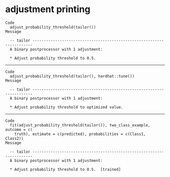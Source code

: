# adjustment printing

    Code
      adjust_probability_threshold(tailor())
    Message
      
      -- tailor ----------------------------------------------------------------------
      A binary postprocessor with 1 adjustment:
      
      * Adjust probability threshold to 0.5.

---

    Code
      adjust_probability_threshold(tailor(), hardhat::tune())
    Message
      
      -- tailor ----------------------------------------------------------------------
      A binary postprocessor with 1 adjustment:
      
      * Adjust probability threshold to optimized value.

---

    Code
      fit(adjust_probability_threshold(tailor()), two_class_example, outcome = c(
        truth), estimate = c(predicted), probabilities = c(Class1, Class2))
    Message
      
      -- tailor ----------------------------------------------------------------------
      A binary postprocessor with 1 adjustment:
      
      * Adjust probability threshold to 0.5.  [trained]

